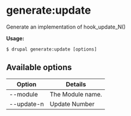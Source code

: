 # generate:update
Generate an implementation of hook_update_N()

**Usage:**
```
$ drupal generate:update [options]
```

## Available options
Option | Details
-------|-------------
--module | The Module name.
--update-n | Update Number
